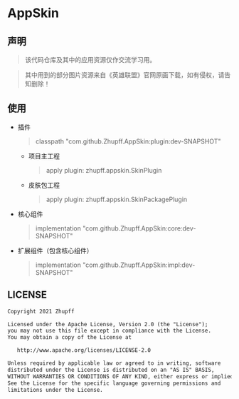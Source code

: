 # AppSkin

## 声明

> 该代码仓库及其中的应用资源仅作交流学习用。

> 其中用到的部分图片资源来自《英雄联盟》官网原画下载，如有侵权，请告知删除！

## 使用

- 插件

  > classpath "com.github.Zhupff.AppSkin:plugin:dev-SNAPSHOT"

  - 项目主工程

    > apply  plugin: zhupff.appskin.SkinPlugin

  - 皮肤包工程

    > apply  plugin: zhupff.appskin.SkinPackagePlugin

- 核心组件

  > implementation "com.github.Zhupff.AppSkin:core:dev-SNAPSHOT"

- 扩展组件（包含核心组件）

  > implementation "com.github.Zhupff.AppSkin:impl:dev-SNAPSHOT"

## LICENSE

```markdown
Copyright 2021 Zhupff

Licensed under the Apache License, Version 2.0 (the "License");
you may not use this file except in compliance with the License.
You may obtain a copy of the License at

   http://www.apache.org/licenses/LICENSE-2.0

Unless required by applicable law or agreed to in writing, software
distributed under the License is distributed on an "AS IS" BASIS,
WITHOUT WARRANTIES OR CONDITIONS OF ANY KIND, either express or implied.
See the License for the specific language governing permissions and
limitations under the License.
```